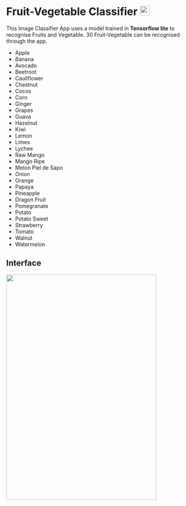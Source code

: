 # Fruit-Vegetable Classifier <img src="https://i.pinimg.com/originals/70/e1/f4/70e1f4405b7d6e333b18864384b61c2a.gif" width="25px">

This Image Classifier App uses a model trained in **Tensorflow lite** to recognise Fruits and Vegetable.
30 Fruit-Vegetable can be recognised through the app.

- Apple
- Banana
- Avocado
- Beetroot
- Cauliflower
- Chestnut
- Cocos
- Corn
- Ginger
- Grapes
- Guava
- Hazelnut
- Kiwi
- Lemon
- Limes
- Lychee
- Raw Mango
- Mango Ripe
- Melon Piel de Sapo
- Onion
- Orange
- Papaya
- Pineapple
- Dragon Fruit
- Pomegranate
- Potato
- Potato Sweet
- Strawberry
- Tomato
- Walnut
- Watermelon

## Interface
<img src="https://github.com/cybergodayush/FruitVegeClassifier/blob/master/test/ezgif-1-b0fbb2ee61f4.gif" width="400px" height="600px">